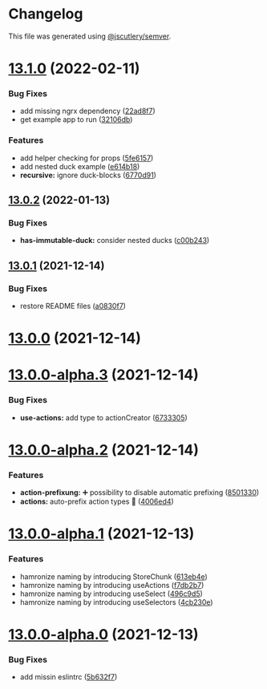 # Changelog

This file was generated using [@jscutlery/semver](https://github.com/jscutlery/semver).

# [13.1.0](https://github.com/co-IT/ngrx-ducks/compare/v13.0.2...v13.1.0) (2022-02-11)


### Bug Fixes

* add missing ngrx dependency ([22ad8f7](https://github.com/co-IT/ngrx-ducks/commit/22ad8f79b85597179f2e6d760c3864b130c9aeb4))
* get example app to run ([32106db](https://github.com/co-IT/ngrx-ducks/commit/32106db190d1d4ef238a0d88da76e94ed1ba1210))


### Features

* add helper checking for props ([5fe6157](https://github.com/co-IT/ngrx-ducks/commit/5fe61577bf5d5518b132c000f48f3a1bbd33f756))
* add nested duck example ([e614b18](https://github.com/co-IT/ngrx-ducks/commit/e614b18bb7f5d4ab0489e1ade0074c8939c1601c))
* **recursive:** ignore duck-blocks ([6770d91](https://github.com/co-IT/ngrx-ducks/commit/6770d91471a2b3a5f84a64f1c7eeaf14fc31adac))



## [13.0.2](https://github.com/co-IT/ngrx-ducks/compare/v13.0.1...v13.0.2) (2022-01-13)


### Bug Fixes

* **has-immutable-duck:** consider nested ducks ([c00b243](https://github.com/co-IT/ngrx-ducks/commit/c00b243c180d6eae8597c0f318623c512561e4c1))



## [13.0.1](https://github.com/co-IT/ngrx-ducks/compare/v13.0.0...v13.0.1) (2021-12-14)


### Bug Fixes

* restore README files ([a0830f7](https://github.com/co-IT/ngrx-ducks/commit/a0830f7ac821eb01aa1b2de7b0767dd258ab3b40))



# [13.0.0](https://github.com/co-IT/ngrx-ducks/compare/v13.0.0-alpha.3...v13.0.0) (2021-12-14)



# [13.0.0-alpha.3](https://github.com/co-IT/ngrx-ducks/compare/v13.0.0-alpha.2...v13.0.0-alpha.3) (2021-12-14)


### Bug Fixes

* **use-actions:** add type to actionCreator ([6733305](https://github.com/co-IT/ngrx-ducks/commit/6733305571dd31928ce5fa6470abb214cf4bdf7c))



# [13.0.0-alpha.2](https://github.com/co-IT/ngrx-ducks/compare/v13.0.0-alpha.1...v13.0.0-alpha.2) (2021-12-14)


### Features

* **action-prefixung:** ➕ possibility to disable automatic prefixing ([8501330](https://github.com/co-IT/ngrx-ducks/commit/85013303acd6d84e99ec43b8cffce0d3daafb768))
* **actions:** auto-prefix action types 🚀 ([4006ed4](https://github.com/co-IT/ngrx-ducks/commit/4006ed4e2f4b05f76335aab3bf767d25d09d3741))



# [13.0.0-alpha.1](https://github.com/co-IT/ngrx-ducks/compare/v13.0.0-alpha.0...v13.0.0-alpha.1) (2021-12-13)


### Features

* hamronize naming by introducing StoreChunk ([613eb4e](https://github.com/co-IT/ngrx-ducks/commit/613eb4e95fc3a929c4dfc49e47803d2a32cb4775))
* hamronize naming by introducing useActions ([f7db2b7](https://github.com/co-IT/ngrx-ducks/commit/f7db2b7854df42f35807b44cfa83cba0ab8426a3))
* hamronize naming by introducing useSelect ([496c9d5](https://github.com/co-IT/ngrx-ducks/commit/496c9d50ff7be273f36bd30a10f8f1492cf96e59))
* hamronize naming by introducing useSelectors ([4cb230e](https://github.com/co-IT/ngrx-ducks/commit/4cb230eb5e91be1b544a14573ebea70fefe9c97d))



# [13.0.0-alpha.0](https://github.com/co-IT/ngrx-ducks/compare/v12.4.3...v13.0.0-alpha.0) (2021-12-13)


### Bug Fixes

* add missin eslintrc ([5b632f7](https://github.com/co-IT/ngrx-ducks/commit/5b632f71a280e37bbfe34d3786a2d70c74600ba7))
